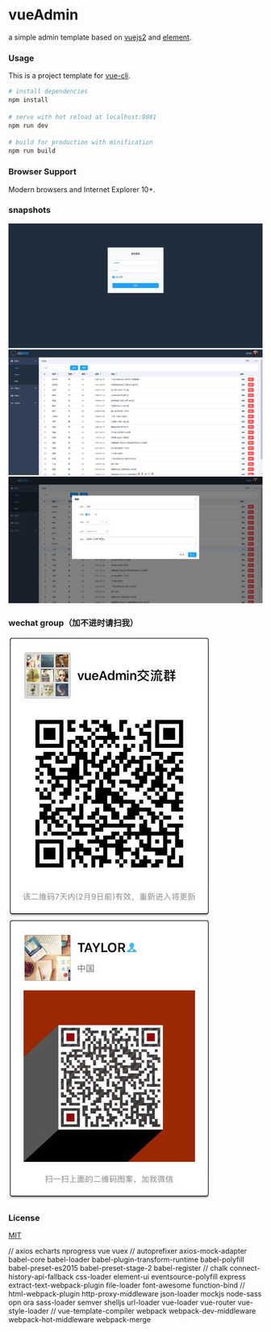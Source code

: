 # vueAdmin
a simple admin template based on [vuejs2](http://vuejs.org/) and [element](http://element.eleme.io/#/).

### Usage

This is a project template for [vue-cli](https://github.com/vuejs/vue-cli).

``` bash
# install dependencies
npm install

# serve with hot reload at localhost:8081
npm run dev

# build for production with minification
npm run build

```

### Browser Support

Modern browsers and Internet Explorer 10+.

### snapshots
![image](https://raw.githubusercontent.com/taylorchen709/markdown-images/master/vueadmin/login.png)
![image](https://raw.githubusercontent.com/taylorchen709/markdown-images/master/vueadmin/main.png)
![image](https://raw.githubusercontent.com/taylorchen709/markdown-images/master/vueadmin/edit.jpg)

### wechat group（加不进时请扫我）
![image](https://raw.githubusercontent.com/taylorchen709/markdown-images/master/vueadmin/code.jpg)
![image](https://raw.githubusercontent.com/taylorchen709/markdown-images/master/mywechatid.jpg)

### License
[MIT](http://opensource.org/licenses/MIT)


// axios echarts nprogress vue vuex
// autoprefixer axios-mock-adapter babel-core babel-loader babel-plugin-transform-runtime babel-polyfill babel-preset-es2015 babel-preset-stage-2 babel-register
// chalk connect-history-api-fallback css-loader element-ui eventsource-polyfill express extract-text-webpack-plugin file-loader font-awesome function-bind
// html-webpack-plugin http-proxy-middleware json-loader mockjs node-sass opn ora sass-loader semver shelljs url-loader vue-loader vue-router vue-style-loader
// vue-template-compiler webpack webpack-dev-middleware webpack-hot-middleware webpack-merge
